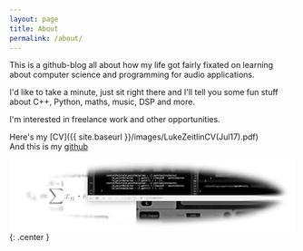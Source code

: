 ```yaml
---
layout: page
title: About
permalink: /about/
---
```




This is a github-blog all about how my life got fairly fixated on learning about computer science and programming for audio applications. 

I'd like to take a minute, just sit right there and I'll tell you some fun stuff about C++, Python, maths, music, DSP and more.  

I'm interested in freelance work and other opportunities.

Here's my [CV]({{ site.baseurl }}/images/LukeZeitlinCV(Jul17).pdf)  
And this is my [github](https://github.com/larzeitlin)


<img src="/images/banner.png">{: .center }


